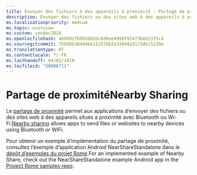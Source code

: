 ```yaml
---
title: Envoyer des fichiers à des appareils à proximité - Partage de proximité
description: Envoyer des fichiers ou des sites web à des appareils à proximité avec Bluetooth ou Wi-Fi.
ms.localizationpriority: medium
ms.topic: overview
ms.custom: seodec2018
ms.openlocfilehash: ab9692f6992d8d5c8d6ee4998f93473b6b13f5c4
ms.sourcegitcommit: 75680b384946e11257bb2a33044a3172dec5220e
ms.translationtype: HT
ms.contentlocale: fr-FR
ms.lasthandoff: 04/02/2019
ms.locfileid: "58906711"
---
```

# <a name="nearby-sharing"></a><span data-ttu-id="86814-103">Partage de proximité</span><span class="sxs-lookup"><span data-stu-id="86814-103">Nearby Sharing</span></span>

<span data-ttu-id="86814-104">Le [partage de proximité](https://blogs.windows.com/windowsexperience/2018/06/18/windows-10-tip-how-to-start-using-nearby-sharing-with-the-windows-10-april-2018-update/#SpPj2lqAq22UdMVS.97) permet aux applications d’envoyer des fichiers ou des sites web à des appareils situés à proximité avec Bluetooth ou Wi-Fi.</span><span class="sxs-lookup"><span data-stu-id="86814-104">[Nearby sharing](https://blogs.windows.com/windowsexperience/2018/06/18/windows-10-tip-how-to-start-using-nearby-sharing-with-the-windows-10-april-2018-update/#SpPj2lqAq22UdMVS.97) allows apps to send files or websites to nearby devices using Bluetooth or WiFi.</span></span>

<span data-ttu-id="86814-105">Pour obtenir un exemple d’implémentation du partage de proximité, consultez l’exemple d’application Android NearShareStandalone dans le [dépôt d’exemples du projet Rome](https://github.com/Microsoft/project-rome).</span><span class="sxs-lookup"><span data-stu-id="86814-105">For an implemented example of Nearby Share, check out the NearShareStandalone example Android app in the [Project Rome samples repo](https://github.com/Microsoft/project-rome).</span></span>